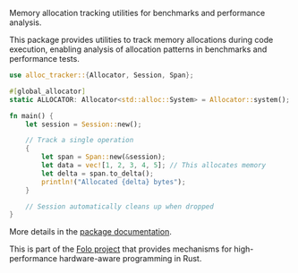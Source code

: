 Memory allocation tracking utilities for benchmarks and performance analysis.

This package provides utilities to track memory allocations during code execution,
enabling analysis of allocation patterns in benchmarks and performance tests.

```rust
use alloc_tracker::{Allocator, Session, Span};

#[global_allocator]
static ALLOCATOR: Allocator<std::alloc::System> = Allocator::system();

fn main() {
    let session = Session::new();

    // Track a single operation
    {
        let span = Span::new(&session);
        let data = vec![1, 2, 3, 4, 5]; // This allocates memory
        let delta = span.to_delta();
        println!("Allocated {delta} bytes");
    }

    // Session automatically cleans up when dropped
}
```

More details in the [package documentation](https://docs.rs/alloc_tracker/).

This is part of the [Folo project](https://github.com/folo-rs/folo) that provides mechanisms for
high-performance hardware-aware programming in Rust.
